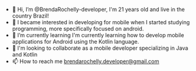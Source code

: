 - 👋 Hi, I’m @BrendaRochelly-developer, I'm 21 years old and live in the country Brazil!
- 👀 I became interested in developing for mobile when I started studying programming, more specifically focused on android.
- 🌱 I’m currently learning I'm currently learning how to develop mobile applications for Android using the Kotlin language.
- 💞️ I'm looking to collaborate as a mobile developer specializing in Java and Kotlin
- 📫 How to reach me brendarochelly.developer@gmail.com

<!---
BrendaRochelly-developer/BrendaRochelly-developer is a ✨ special ✨ repository because its `README.md` (this file) appears on your GitHub profile.
You can click the Preview link to take a look at your changes.
--->
